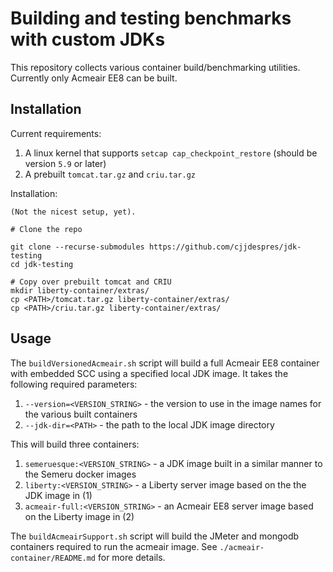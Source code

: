 # Building and testing benchmarks with custom JDKs

This repository collects various container build/benchmarking utilities.
Currently only Acmeair EE8 can be built.

## Installation

Current requirements:

1. A linux kernel that supports `setcap cap_checkpoint_restore` (should be version `5.9` or later)
2. A prebuilt `tomcat.tar.gz` and `criu.tar.gz`

Installation:

``` shell
(Not the nicest setup, yet).

# Clone the repo

git clone --recurse-submodules https://github.com/cjjdespres/jdk-testing
cd jdk-testing

# Copy over prebuilt tomcat and CRIU
mkdir liberty-container/extras/
cp <PATH>/tomcat.tar.gz liberty-container/extras/
cp <PATH>/criu.tar.gz liberty-container/extras/
```

## Usage

The `buildVersionedAcmeair.sh` script will build a full Acmeair EE8 container
with embedded SCC using a specified local JDK image. It takes the following
required parameters:

1. `--version=<VERSION_STRING>` - the version to use in the image names for the various
   built containers
2. `--jdk-dir=<PATH>` - the path to the local JDK image directory

This will build three containers:

1. `semeruesque:<VERSION_STRING>` - a JDK image built in a similar manner to the Semeru docker images
2. `liberty:<VERSION_STRING>` - a Liberty server image based on the the JDK image in (1)
3. `acmeair-full:<VERSION_STRING>` - an Acmeair EE8 server image based on the Liberty image in (2)


The `buildAcmeairSupport.sh` script will build the JMeter and mongodb containers required to run the acmeair image. See `./acmeair-container/README.md` for more details.
